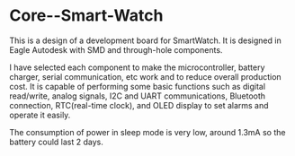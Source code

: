 # Core--Smart-Watch
This is a design of a development board for SmartWatch. It is designed in Eagle Autodesk with SMD and through-hole components.

I have selected each component to make the microcontroller, battery charger, serial communication, etc work and to reduce overall production cost. It is capable of performing some basic functions such as digital read/write, analog signals, I2C and UART communications, Bluetooth connection, RTC(real-time clock), and OLED display to set alarms and operate it easily.

The consumption of power in sleep mode is very low, around 1.3mA so the battery could last 2 days.
